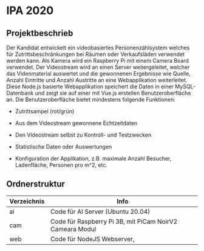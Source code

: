 
# IPA 2020
## Projektbeschrieb
Der Kandidat entwickelt ein videobasiertes Personenzählsystem welches für Zutrittsbeschränkungen bei Räumen oder Verkaufsläden verwendet werden kann. Als Kamera wird ein Raspberry Pi mit einem Camera Board verwendet. Der Videostream wird an einen Server weitergeleitet, welcher das Videomaterial auswertet und die gewonnenen Ergebnisse wie Quelle, Anzahl Eintritte und Anzahl Austritte an eine Webapplikation weiterleitet. Diese Node.js basierte Webapplikation speichert die Daten in einer MySQL-Datenbank und zeigt sie auf einer mit Vue.js erstellen Benutzeroberfläche an. Die Benutzeroberfläche bietet mindestens folgende Funktionen:

- Zutrittsampel (rot/grün)

- Aus dem Videostream gewonnene Echtzeitdaten

- Den Videostream selbst zu Kontroll- und Testzwecken

- Statistische Daten oder Auswertungen

- Konfiguration der Applikation, z.B. maximale Anzahl Besucher, Ladenfläche, Personen pro m^2, etc.

## Ordnerstruktur


| Verzeichnis            | Info                         |
| ------------------ | ---------------------------- |
| ai         | Code für AI Server (Ubuntu 20.04)              |
| cam       | Code für Raspberry Pi 3B, mit PiCam NoirV2 Cameara Modul            |
| web| Code für NodeJS Webserver,             |
